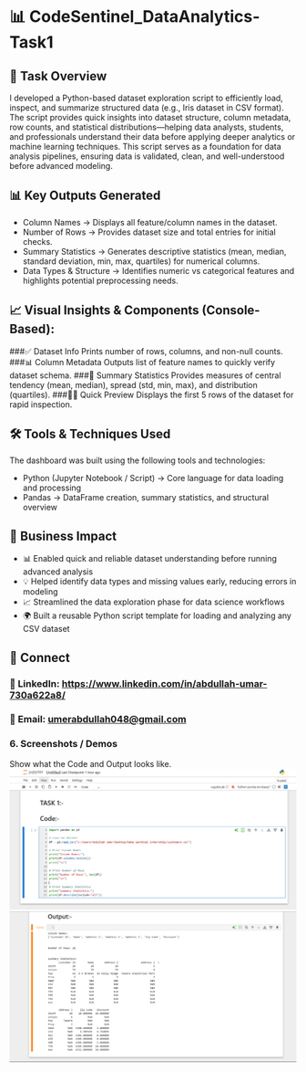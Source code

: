 # 📊 CodeSentinel_DataAnalytics-Task1

## 🧠 Task Overview
I developed a Python-based dataset exploration script to efficiently load, inspect, and summarize structured data (e.g., Iris dataset in CSV format). The script provides quick insights into dataset structure, column metadata, row counts, and statistical distributions—helping data analysts, students, and professionals understand their data before applying deeper analytics or machine learning techniques.
This script serves as a foundation for data analysis pipelines, ensuring data is validated, clean, and well-understood before advanced modeling.

## 📊 Key Outputs Generated

- Column Names → Displays all feature/column names in the dataset.
- Number of Rows → Provides dataset size and total entries for initial checks.
- Summary Statistics → Generates descriptive statistics (mean, median, standard deviation, min, max, quartiles) for numerical columns.
-  Data Types & Structure → Identifies numeric vs categorical features and highlights potential preprocessing needs.

## 📈 Visual Insights & Components (Console-Based):
###✅ Dataset Info
Prints number of rows, columns, and non-null counts.
###📊 Column Metadata
Outputs list of feature names to quickly verify dataset schema.
###📌 Summary Statistics
Provides measures of central tendency (mean, median), spread (std, min, max), and distribution (quartiles).
###🧑‍💻 Quick Preview
Displays the first 5 rows of the dataset for rapid inspection.


## 🛠 Tools & Techniques Used

The dashboard was built using the following tools and technologies:
- Python (Jupyter Notebook / Script) → Core language for data loading and processing
- Pandas → DataFrame creation, summary statistics, and structural overview

## 🚀 Business Impact
- 📊 Enabled quick and reliable dataset understanding before running advanced analysis
- 💡 Helped identify data types and missing values early, reducing errors in modeling
- 📈 Streamlined the data exploration phase for data science workflows
- 🌍 Built a reusable Python script template for loading and analyzing any CSV dataset

## 🔗 Connect
### 💼 LinkedIn: https://www.linkedin.com/in/abdullah-umar-730a622a8/
### 📧 Email: umerabdullah048@gmail.com

### 6.	Screenshots / Demos
Show what the Code and Output looks like.
![Code Preview](https://github.com/Abdullah321Umar/CodeSentinel_DataAnalytics-Task1/blob/main/Task1(Code).png)
![Output Preview](https://github.com/Abdullah321Umar/CodeSentinel_DataAnalytics-Task1/blob/main/Task1%20(Output).png)


